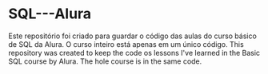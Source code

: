 # SQL---Alura
Este repositório foi criado para guardar o código das aulas do curso básico de SQL da Alura. O curso inteiro está apenas em um único código.
This repository was created to keep the code os lessons I've learned in the Basic SQL course by Alura. The hole course is in the same code.
